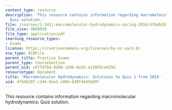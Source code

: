 ```yaml
---
content_type: resource
description: 'This resource contains information regarding macromolecular hydrodynamics:
  Quiz solution.'
file: /courses/2-341j-macromolecular-hydrodynamics-spring-2016/4fb4b28fc1440ea1c06b638f4445dd9f_MIT2_341JS16_2014Quiz1_sol.pdf
file_size: 4669839
file_type: application/pdf
learning_resource_types:
- Exams
license: https://creativecommons.org/licenses/by-nc-sa/4.0/
ocw_type: OCWFile
parent_title: Practice Exams
parent_type: CourseSection
parent_uid: c67f4fbd-9d80-1d4b-6a2b-e13859ce029d
resourcetype: Document
title: 'Macromolecular Hydrodynamics: Solutions to Quiz 1 from 2014'
uid: 4fb4b28f-c144-0ea1-c06b-638f4445dd9f
---
```

This resource contains information regarding macromolecular hydrodynamics: Quiz solution.